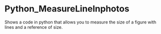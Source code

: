 # Python_MeasureLineInphotos
Shows a code in python that allows you to measure the size of a figure with lines and a reference of size.

